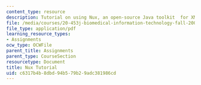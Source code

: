 ```yaml
---
content_type: resource
description: Tutorial on using Nux, an open-source Java toolkit  for XML processing.
file: /media/courses/20-453j-biomedical-information-technology-fall-2008/c6317b4b8dbd94b579b29adc381986cd_nux_tutorial.pdf
file_type: application/pdf
learning_resource_types:
- Assignments
ocw_type: OCWFile
parent_title: Assignments
parent_type: CourseSection
resourcetype: Document
title: Nux Tutorial
uid: c6317b4b-8dbd-94b5-79b2-9adc381986cd
---
```

